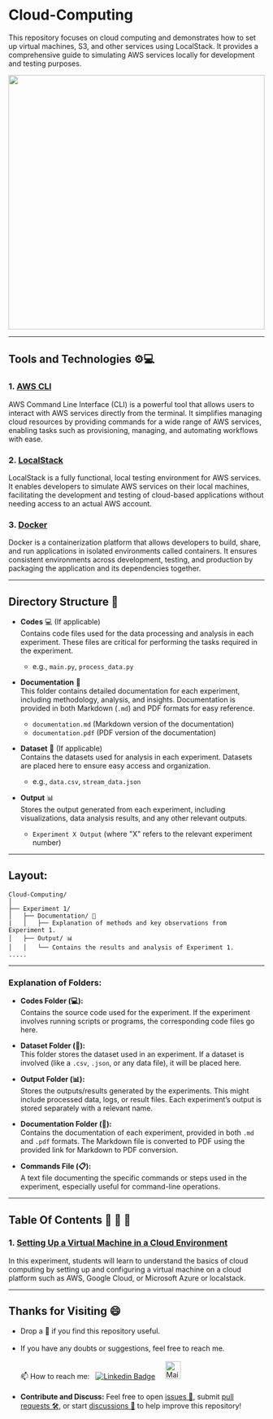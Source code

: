 # Cloud-Computing
This repository focuses on cloud computing and demonstrates how to set up virtual machines, S3, and other services using LocalStack. It provides a comprehensive guide to simulating AWS services locally for development and testing purposes.

<img src="https://res.cloudinary.com/practicaldev/image/fetch/s--oJGxPKFU--/c_limit%2Cf_auto%2Cfl_progressive%2Cq_auto%2Cw_880/https://dev-to-uploads.s3.amazonaws.com/uploads/articles/vwztvoekwz1abcc684e2.jpeg" width= "100%" height= "500px">

---

## Tools and Technologies ⚙️💻

### 1. [AWS CLI](https://docs.aws.amazon.com/cli/latest/userguide/)
AWS Command Line Interface (CLI) is a powerful tool that allows users to interact with AWS services directly from the terminal. It simplifies managing cloud resources by providing commands for a wide range of AWS services, enabling tasks such as provisioning, managing, and automating workflows with ease.

### 2. [LocalStack](https://docs.localstack.cloud/)
LocalStack is a fully functional, local testing environment for AWS services. It enables developers to simulate AWS services on their local machines, facilitating the development and testing of cloud-based applications without needing access to an actual AWS account.

### 3. [Docker](https://docs.docker.com/)
Docker is a containerization platform that allows developers to build, share, and run applications in isolated environments called containers. It ensures consistent environments across development, testing, and production by packaging the application and its dependencies together.

---

## Directory Structure 📂

- **Codes** 💻 (If applicable)  
  Contains code files used for the data processing and analysis in each experiment. These files are critical for performing the tasks required in the experiment.
  - e.g., `main.py`, `process_data.py`

- **Documentation** 📝  
  This folder contains detailed documentation for each experiment, including methodology, analysis, and insights. Documentation is provided in both Markdown (`.md`) and PDF formats for easy reference.
  - `documentation.md` (Markdown version of the documentation)
  - `documentation.pdf` (PDF version of the documentation)

- **Dataset** 📁 (If applicable)  
  Contains the datasets used for analysis in each experiment. Datasets are placed here to ensure easy access and organization.
  - e.g., `data.csv`, `stream_data.json`

- **Output** 📊  
  Stores the output generated from each experiment, including visualizations, data analysis results, and any other relevant outputs.
  - `Experiment X Output` (where "X" refers to the relevant experiment number)
    
---

## Layout:

```
Cloud-Computing/
│
├── Experiment 1/
│   ├── Documentation/ 📝
|   │   ├── Explanation of methods and key observations from Experiment 1.
│   ├── Output/ 📊
│   │   └── Contains the results and analysis of Experiment 1.
.....
```

---

### Explanation of Folders:

- **Codes Folder (💻):**  
  Contains the source code used for the experiment. If the experiment involves running scripts or programs, the corresponding code files go here.

- **Dataset Folder (📁):**  
  This folder stores the dataset used in an experiment. If a dataset is involved (like a `.csv`, `.json`, or any data file), it will be placed here.

- **Output Folder (📊):**  
  Stores the outputs/results generated by the experiments. This might include processed data, logs, or result files. Each experiment’s output is stored separately with a relevant name.

- **Documentation Folder (📝):**  
  Contains the documentation of each experiment, provided in both `.md` and `.pdf` formats. The Markdown file is converted to PDF using the provided link for Markdown to PDF conversion.

- **Commands File (📋):**  
  A text file documenting the specific commands or steps used in the experiment, especially useful for command-line operations.

---

## Table Of Contents 📔 🔖 📑

### 1. [Setting Up a Virtual Machine in a Cloud Environment](https://github.com/madhurimarawat/Cloud-Computing/tree/main/Experiment%201)

In this experiment, students will learn to understand the basics of cloud 
computing by setting up and configuring a virtual machine on a cloud platform 
such as AWS, Google Cloud, or Microsoft Azure or localstack. 

---

## Thanks for Visiting 😄

- Drop a 🌟 if you find this repository useful.<br><br>
- If you have any doubts or suggestions, feel free to reach me.<br><br>
📫 How to reach me:  &nbsp; [![Linkedin Badge](https://img.shields.io/badge/-madhurima-blue?style=flat&logo=Linkedin&logoColor=white)](https://www.linkedin.com/in/madhurima-rawat/) &nbsp; &nbsp;
<a href ="mailto:rawatmadhurima@gmail.com"><img src="https://github.com/madhurimarawat/Machine-Learning-Using-Python/assets/105432776/b6a0873a-e961-42c0-8fbf-ab65828c961a" height=35 width=30 title="Mail Illustration" alt="Mail Illustration📫" > </a><br><br>
- **Contribute and Discuss:** Feel free to open <a href= "https://github.com/madhurimarawat/Cloud-Computing/issues">issues 🐛</a>, submit <a href = "https://github.com/madhurimarawat/Cloud-Computing/pulls">pull requests 🛠️</a>, or start <a href = "https://github.com/madhurimarawat/Cloud-Computing/discussions">discussions 💬</a> to help improve this repository!
